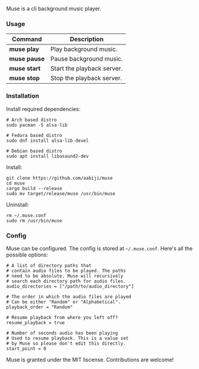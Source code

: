 Muse is a cli background music player.

### Usage
| Command       | Description                      |
|---------------|----------------------------------|
| **muse play** | Play background music.           |
| **muse pause**| Pause background music.          |
| **muse start**| Start the playback server.       |
| **muse stop** | Stop the playback server.        |

### Installation
Install required dependencies:
```
# Arch based distro
sudo pacman -S alsa-lib

# Fedora based distro
sudo dnf install alsa-lib-devel

# Debian based distro
sudo apt install libasaund2-dev
```

Install:
```
git clone https://github.com/aabiji/muse
cd muse
cargo build --release
sudo mv target/release/muse /usr/bin/muse
```

Uninstall:
```
rm ~/.muse.conf
sudo rm /usr/bin/muse
```

### Config
Muse can be configured. The config is stored
at `~/.muse.conf`. Here's all the possible options: 
```
# A list of directory paths that 
# contain audio files to be played. The paths
# need to be absolute. Muse will recursively 
# search each directory path for audio files.
audio_directories = ["/path/to/audio_directory"]

# The order in which the audio files are played
# Can be either "Random" or "Alphabetical".
playback_order = "Random"

# Resume playback from where you left off?
resume_playback = true

# Number of seconds audio has been playing
# Used to resume playback. This is a value set
# by Muse so please don't edit this directly.
start_point = 0
```

Muse is granted under the MIT liscense. Contributions are welcome!
